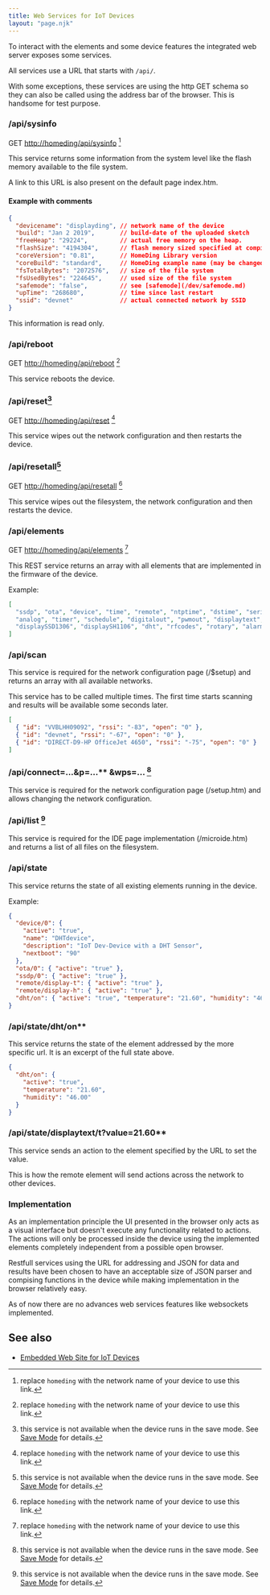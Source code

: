 ```yaml
---
title: Web Services for IoT Devices
layout: "page.njk"
---
```


To interact with the elements and some device features the integrated web server exposes some services.

All services use a URL that starts with `/api/`.

With some exceptions, these services are using the http GET schema so they can also be called using the address bar of the browser.
This is handsome for test purpose.


### /api/sysinfo

GET <http://homeding/api/sysinfo> [^hostname]

This service returns some information from the system level like the flash memory available to the file system.

A link to this URL is also present on the default page index.htm.

#### Example with comments

``` json
{
  "devicename": "displayding", // network name of the device
  "build": "Jan 2 2019",       // build-date of the uploaded sketch
  "freeHeap": "29224",         // actual free memory on the heap.
  "flashSize": "4194304",      // flash memory sized specified at compile time
  "coreVersion": "0.81",       // HomeDing Library version
  "coreBuild": "standard",     // HomeDing example name (may be changed in sketch)
  "fsTotalBytes": "2072576",   // size of the file system
  "fsUsedBytes": "224645",     // used size of the file system
  "safemode": "false",         // see [safemode](/dev/safemode.md)
  "upTime": "268680",          // time since last restart
  "ssid": "devnet"             // actual connected network by SSID
}
```

This information is read only.


### /api/reboot

GET <http://homeding/api/reboot> [^hostname]

This service reboots the device.


### /api/reset[^safemode]

GET <http://homeding/api/reset> [^hostname]

This service wipes out the network configuration and then restarts the device.


### /api/resetall[^safemode]

GET <http://homeding/api/resetall> [^hostname]

This service wipes out the filesystem, the network configuration and then restarts the device.


### /api/elements

GET <http://homeding/api/elements> [^hostname]

This REST service returns an array with all elements that are implemented in the firmware of the device.

Example:

``` json
[
  "ssdp", "ota", "device", "time", "remote", "ntptime", "dstime", "serialcmd", "value", "button",
  "analog", "timer", "schedule", "digitalout", "pwmout", "displaytext", "displaydot", "displayLCD",
  "displaySSD1306", "displaySH1106", "dht", "rfcodes", "rotary", "alarm"
]
```


### /api/scan

This service is required for the network configuration page (/$setup) and returns an array with all available networks.

This service has to be called multiple times. The first time starts scanning and results will be available some seconds later.

``` json
[
  { "id": "VVBLHH09092", "rssi": "-83", "open": "0" },
  { "id": "devnet", "rssi": "-67", "open": "0" },
  { "id": "DIRECT-D9-HP OfficeJet 4650", "rssi": "-75", "open": "0" }
]
```

### /api/connect=...&p=...\*\* &wps=... [^safemode]

This service is required for the network configuration page (/setup.htm) and allows changing the network configuration.

### /api/list [^safemode]

This service is required for the IDE page implementation (/microide.htm) and returns a list of all files on the filesystem.

### /api/state

This service returns the state of all existing elements running in the device.

Example:

``` json
{
  "device/0": {
    "active": "true",
    "name": "DHTdevice",
    "description": "IoT Dev-Device with a DHT Sensor",
    "nextboot": "90"
  },
  "ota/0": { "active": "true" },
  "ssdp/0": { "active": "true" },
  "remote/display-t": { "active": "true" },
  "remote/display-h": { "active": "true" },
  "dht/on": { "active": "true", "temperature": "21.60", "humidity": "46.00" }
}
```

### /api/state/dht/on\*\*

This service returns the state of the element addressed by the more specific url. It is an excerpt of the full state above.

``` json
{
  "dht/on": {
    "active": "true",
    "temperature": "21.60",
    "humidity": "46.00"
  }
}
```

### /api/state/displaytext/t?value=21.60\*\*

This service sends an action to the element specified by the URL to set the value.

This is how the remote element will send actions across the network to other devices.


### Implementation

As an implementation principle the UI presented in the browser only acts as a visual interface but doesn't execute any functionality related to actions.
The actions will only be processed inside the device using the implemented elements completely independent from a possible open browser.

Restfull services using the URL for addressing and JSON for data and results have been chosen to have an acceptable size of JSON parser
and compising functions in the device while making implementation in the browser relatively easy.

As of now there are no advances web services features like websockets implemented.


## See also

- [Embedded Web Site for IoT Devices](/dev/website.md)

[^hostname]: replace `homeding` with the network name of your device to use this link.
[^safemode]: this service is not available when the device runs in the save mode. See [Save Mode](/dev/safemode.md) for details.

